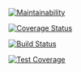 [![Maintainability](https://api.codeclimate.com/v1/badges/494a680484727eb34440/maintainability)](https://codeclimate.com/github/kimpetertanui/Politico/maintainability)

[![Coverage Status](https://coveralls.io/repos/github/kimpetertanui/Politico/badge.svg)](https://coveralls.io/github/kimpetertanui/Politico)

[![Build Status](https://travis-ci.org/kimpetertanui/Politico.svg?branch=develop)](https://travis-ci.org/kimpetertanui/Politico)

[![Test Coverage](https://api.codeclimate.com/v1/badges/494a680484727eb34440/test_coverage)](https://codeclimate.com/github/kimpetertanui/Politico/test_coverage)
